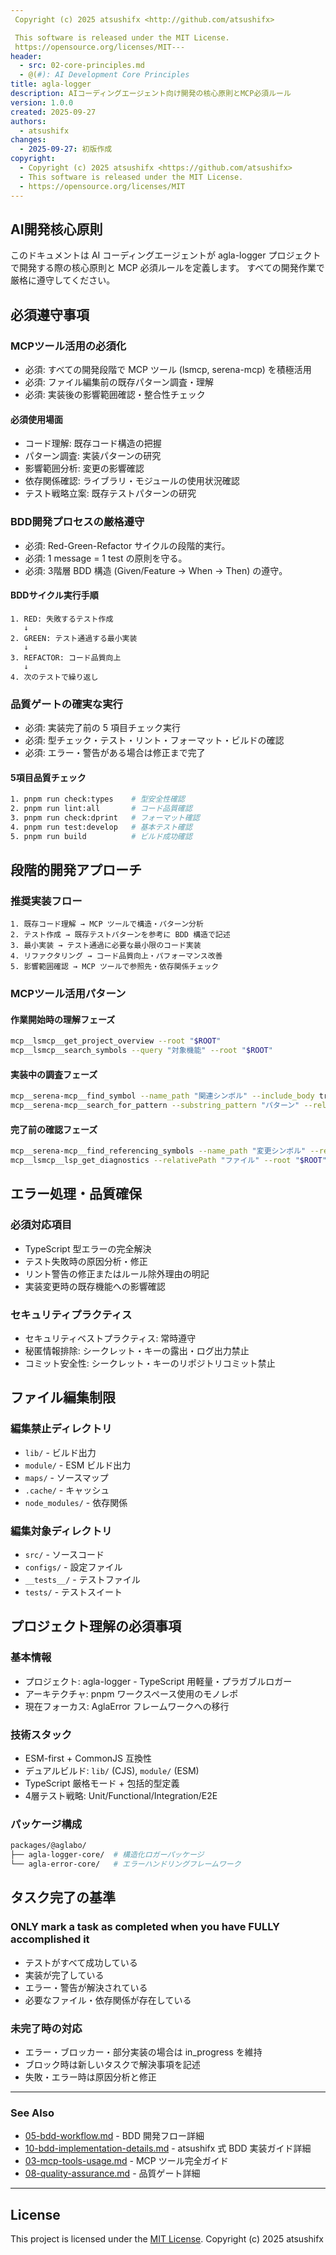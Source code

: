 ```yaml
---
 Copyright (c) 2025 atsushifx <http://github.com/atsushifx>

 This software is released under the MIT License.
 https://opensource.org/licenses/MIT---
header:
  - src: 02-core-principles.md
  - @(#): AI Development Core Principles
title: agla-logger
description: AIコーディングエージェント向け開発の核心原則とMCP必須ルール
version: 1.0.0
created: 2025-09-27
authors:
  - atsushifx
changes:
  - 2025-09-27: 初版作成
copyright:
  - Copyright (c) 2025 atsushifx <https://github.com/atsushifx>
  - This software is released under the MIT License.
  - https://opensource.org/licenses/MIT
---
```


## AI開発核心原則

このドキュメントは AI コーディングエージェントが agla-logger プロジェクトで開発する際の核心原則と MCP 必須ルールを定義します。
すべての開発作業で厳格に遵守してください。

## 必須遵守事項

### MCPツール活用の必須化

- 必須: すべての開発段階で MCP ツール (lsmcp, serena-mcp) を積極活用
- 必須: ファイル編集前の既存パターン調査・理解
- 必須: 実装後の影響範囲確認・整合性チェック

#### 必須使用場面

- コード理解: 既存コード構造の把握
- パターン調査: 実装パターンの研究
- 影響範囲分析: 変更の影響確認
- 依存関係確認: ライブラリ・モジュールの使用状況確認
- テスト戦略立案: 既存テストパターンの研究

### BDD開発プロセスの厳格遵守

- 必須: Red-Green-Refactor サイクルの段階的実行。
- 必須: 1 message = 1 test の原則を守る。
- 必須: 3階層 BDD 構造 (Given/Feature → When → Then) の遵守。

#### BDDサイクル実行手順

```text
1. RED: 失敗するテスト作成
   ↓
2. GREEN: テスト通過する最小実装
   ↓
3. REFACTOR: コード品質向上
   ↓
4. 次のテストで繰り返し
```

### 品質ゲートの確実な実行

- 必須: 実装完了前の 5 項目チェック実行
- 必須: 型チェック・テスト・リント・フォーマット・ビルドの確認
- 必須: エラー・警告がある場合は修正まで完了

#### 5項目品質チェック

```bash
1. pnpm run check:types    # 型安全性確認
2. pnpm run lint:all       # コード品質確認
3. pnpm run check:dprint   # フォーマット確認
4. pnpm run test:develop   # 基本テスト確認
5. pnpm run build          # ビルド成功確認
```

## 段階的開発アプローチ

### 推奨実装フロー

```text
1. 既存コード理解 → MCP ツールで構造・パターン分析
2. テスト作成 → 既存テストパターンを参考に BDD 構造で記述
3. 最小実装 → テスト通過に必要な最小限のコード実装
4. リファクタリング → コード品質向上・パフォーマンス改善
5. 影響範囲確認 → MCP ツールで参照先・依存関係チェック
```

### MCPツール活用パターン

#### 作業開始時の理解フェーズ

```bash
mcp__lsmcp__get_project_overview --root "$ROOT"
mcp__lsmcp__search_symbols --query "対象機能" --root "$ROOT"
```

#### 実装中の調査フェーズ

```bash
mcp__serena-mcp__find_symbol --name_path "関連シンボル" --include_body true
mcp__serena-mcp__search_for_pattern --substring_pattern "パターン" --relative_path "src"
```

#### 完了前の確認フェーズ

```bash
mcp__serena-mcp__find_referencing_symbols --name_path "変更シンボル" --relative_path "ファイル"
mcp__lsmcp__lsp_get_diagnostics --relativePath "ファイル" --root "$ROOT"
```

## エラー処理・品質確保

### 必須対応項目

- TypeScript 型エラーの完全解決
- テスト失敗時の原因分析・修正
- リント警告の修正またはルール除外理由の明記
- 実装変更時の既存機能への影響確認

### セキュリティプラクティス

- セキュリティベストプラクティス: 常時遵守
- 秘匿情報排除: シークレット・キーの露出・ログ出力禁止
- コミット安全性: シークレット・キーのリポジトリコミット禁止

## ファイル編集制限

### 編集禁止ディレクトリ

- `lib/` - ビルド出力
- `module/` - ESM ビルド出力
- `maps/` - ソースマップ
- `.cache/` - キャッシュ
- `node_modules/` - 依存関係

### 編集対象ディレクトリ

- `src/` - ソースコード
- `configs/` - 設定ファイル
- `__tests__/` - テストファイル
- `tests/` - テストスイート

## プロジェクト理解の必須事項

### 基本情報

- プロジェクト: agla-logger - TypeScript 用軽量・プラガブルロガー
- アーキテクチャ: pnpm ワークスペース使用のモノレポ
- 現在フォーカス: AglaError フレームワークへの移行

### 技術スタック

- ESM-first + CommonJS 互換性
- デュアルビルド: `lib/` (CJS), `module/` (ESM)
- TypeScript 厳格モード + 包括的型定義
- 4層テスト戦略: Unit/Functional/Integration/E2E

### パッケージ構成

```bash
packages/@aglabo/
├── agla-logger-core/  # 構造化ロガーパッケージ
└── agla-error-core/   # エラーハンドリングフレームワーク
```

## タスク完了の基準

### ONLY mark a task as completed when you have FULLY accomplished it

- テストがすべて成功している
- 実装が完了している
- エラー・警告が解決されている
- 必要なファイル・依存関係が存在している

### 未完了時の対応

- エラー・ブロッカー・部分実装の場合は in_progress を維持
- ブロック時は新しいタスクで解決事項を記述
- 失敗・エラー時は原因分析と修正

---

### See Also

- [05-bdd-workflow.md](05-bdd-workflow.md) - BDD 開発フロー詳細
- [10-bdd-implementation-details.md](10-bdd-implementation-details.md) - atsushifx 式 BDD 実装ガイド詳細
- [03-mcp-tools-usage.md](03-mcp-tools-usage.md) - MCP ツール完全ガイド
- [08-quality-assurance.md](08-quality-assurance.md) - 品質ゲート詳細

---

## License

This project is licensed under the [MIT License](https://opensource.org/licenses/MIT).
Copyright (c) 2025 atsushifx
